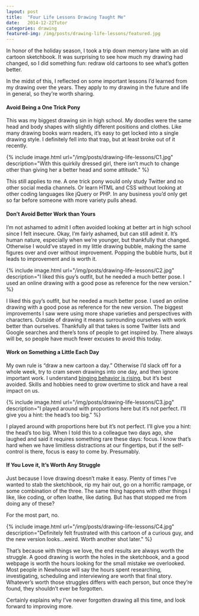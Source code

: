 ```yaml
---
layout: post
title:  "Four Life Lessons Drawing Taught Me"
date:   2014-12-22Tutor
categories: drawing
featured-img: /img/posts/drawing-life-lessons/featured.jpg
---
```


In honor of the holiday season, I took a trip down memory lane with an old cartoon sketchbook. It was surprising to see how much my drawing had changed, so I did something fun: redraw old cartoons to see what’s gotten better.

In the midst of this, I reflected on some important lessons I’d learned from my drawing over the years. They apply to my drawing in the future and life in general, so they’re worth sharing.

#### Avoid Being a One Trick Pony
This was my biggest drawing sin in high school. My doodles were the same head and body shapes with slightly different positions and clothes. Like many drawing books warn readers, it’s easy to get locked into a single drawing style. I definitely fell into that trap, but at least broke out of it recently.

{% include image.html url="/img/posts/drawing-life-lessons/C1.jpg" description="With this quirkily dressed girl, there isn’t much to change other than giving her a better head and some attitude." %}

This still applies to me. A one trick pony would only study Twitter and no other social media channels. Or learn HTML and CSS without looking at other coding languages like jQuery or PHP. In any business you’d only get so far before someone with more variety pulls ahead.

#### Don’t Avoid Better Work than Yours
I’m not ashamed to admit I often avoided looking at better art in high school since I felt insecure. Okay, I’m fairly ashamed, but can still admit it. It’s human nature, especially when we’re younger, but thankfully that changed. Otherwise I would’ve stayed in my little drawing bubble, making the same figures over and over without improvement. Popping the bubble hurts, but it leads to improvement and is worth it.

{% include image.html url="/img/posts/drawing-life-lessons/C2.jpg" description="I liked this guy’s outfit, but he needed a much better pose. I used an online drawing with a good pose as reference for the new version." %}

I liked this guy’s outfit, but he needed a much better pose. I used an online drawing with a good pose as reference for the new version.
The biggest improvements I saw were using more shape varieties and perspectives with characters. Outside of drawing it means surrounding ourselves with work better than ourselves. Thankfully all that takes is some Twitter lists and Google searches and there’s tons of people to get inspired by. There always will be, so people have much fewer excuses to avoid this today.

#### Work on Something a Little Each Day
My own rule is “draw a new cartoon a day.” Otherwise I’d slack off for a whole week, try to cram seven drawings into one day, and then ignore important work. I understand [binging behavior is rising](http://www.cbc.ca/news/arts/netflix-and-the-rise-of-binge-tv-watching-1.1365331), but it’s best avoided. Skills and hobbies need to grow overtime to stick and have a real impact on us.

{% include image.html url="/img/posts/drawing-life-lessons/C3.jpg" description="I played around with proportions here but it’s not perfect. I’ll give you a hint: the head’s too big." %}

I played around with proportions here but it’s not perfect. I’ll give you a hint: the head’s too big.
When I told this to a colleague two days ago, she laughed and said it requires something rare these days: focus. I know that’s hard when we have limitless distractions at our fingertips, but if the self-control is there, focus is easy to come by. Presumably.

#### If You Love it, It’s Worth Any Struggle
Just because I love drawing doesn’t make it easy. Plenty of times I’ve wanted to stab the sketchbook, rip my hair out, go on a horrific rampage, or some combination of the three. The same thing happens with other things I like, like coding, or often loathe, like dating. But has that stopped me from doing any of these?

For the most part, no.

{% include image.html url="/img/posts/drawing-life-lessons/C4.jpg" description="Definitely felt frustrated with this cartoon of a curious guy, and the new version looks…weird. Worth another shot later." %}

That’s because with things we love, the end results are always worth the struggle. A good drawing is worth the holes in the sketchbook, and a good webpage is worth the hours looking for the small mistake we overlooked. Most people in Newhouse will say the hours spent researching, investigating, scheduling and interviewing are worth that final story. Whatever’s worth those struggles differs with each person, but once they’re found, they shouldn’t ever be forgotten.

Certainly explains why I’ve never forgotten drawing all this time, and look forward to improving more.